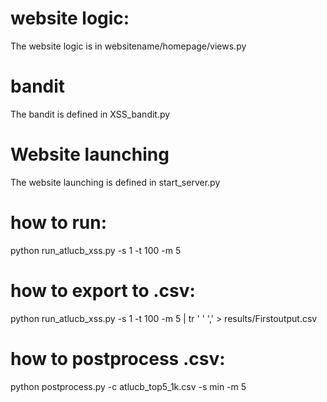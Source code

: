 # website logic:
The website logic is in websitename/homepage/views.py

# bandit
The bandit is defined in XSS_bandit.py

# Website launching
The website launching is defined in start_server.py

# how to run:
python run_atlucb_xss.py -s 1 -t 100 -m 5

# how to export to .csv:
python run_atlucb_xss.py -s 1 -t 100 -m 5 | tr ' ' ',' > results/Firstoutput.csv

# how to postprocess .csv:
python postprocess.py -c atlucb_top5_1k.csv -s min -m 5